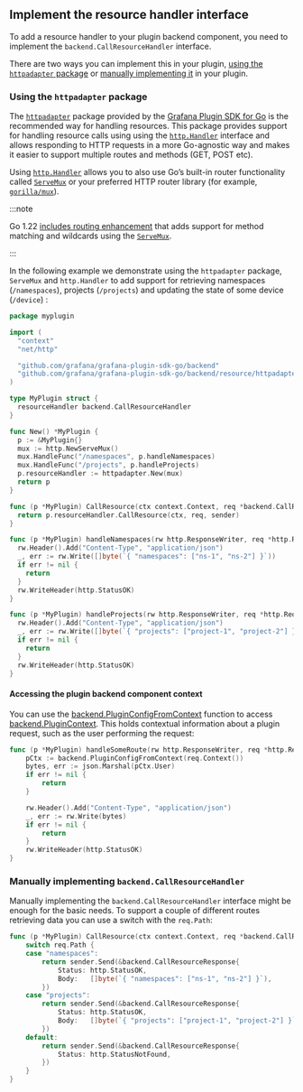 ## Implement the resource handler interface

To add a resource handler to your plugin backend component, you need to implement the `backend.CallResourceHandler` interface.

There are two ways you can implement this in your plugin, [using the `httpadapter` package](#using-the-httpadapter-package) or [manually implementing it](#manually-implementing-backendcallresourcehandler) in your plugin.

### Using the `httpadapter` package

The [`httpadapter`](https://pkg.go.dev/github.com/grafana/grafana-plugin-sdk-go/backend/resource/httpadapter) package provided by the [Grafana Plugin SDK for Go](../../key-concepts/backend-plugins/grafana-plugin-sdk-for-go) is the recommended way for handling resources. This package provides support for handling resource calls using using the [`http.Handler`](https://pkg.go.dev/net/http#Handler) interface and allows responding to HTTP requests in a more Go-agnostic way and makes it easier to support multiple routes and methods (GET, POST etc).

Using [`http.Handler`](https://pkg.go.dev/net/http#Handler) allows you to also use Go’s built-in router functionality called [`ServeMux`](https://pkg.go.dev/net/http#ServeMux) or your preferred HTTP router library (for example, [`gorilla/mux`](https://github.com/gorilla/mux)).

:::note

Go 1.22 [includes routing enhancement](https://go.dev/blog/routing-enhancements) that adds support for method matching and wildcards using the [`ServeMux`](https://pkg.go.dev/net/http#ServeMux).

:::

In the following example we demonstrate using the `httpadapter` package, `ServeMux` and `http.Handler` to add support for retrieving namespaces (`/namespaces`), projects (`/projects`) and updating the state of some device (`/device`) :

```go
package myplugin

import (
  "context"
  "net/http"

  "github.com/grafana/grafana-plugin-sdk-go/backend"
  "github.com/grafana/grafana-plugin-sdk-go/backend/resource/httpadapter"
)

type MyPlugin struct {
  resourceHandler backend.CallResourceHandler
}

func New() *MyPlugin {
  p := &MyPlugin{}
  mux := http.NewServeMux()
  mux.HandleFunc("/namespaces", p.handleNamespaces)
  mux.HandleFunc("/projects", p.handleProjects)
  p.resourceHandler := httpadapter.New(mux)
  return p
}

func (p *MyPlugin) CallResource(ctx context.Context, req *backend.CallResourceRequest, sender backend.CallResourceResponseSender) error {
  return p.resourceHandler.CallResource(ctx, req, sender)
}

func (p *MyPlugin) handleNamespaces(rw http.ResponseWriter, req *http.Request) {
  rw.Header().Add("Content-Type", "application/json")
  _, err := rw.Write([]byte(`{ "namespaces": ["ns-1", "ns-2"] }`))
  if err != nil {
    return
  }
  rw.WriteHeader(http.StatusOK)
}

func (p *MyPlugin) handleProjects(rw http.ResponseWriter, req *http.Request) {
  rw.Header().Add("Content-Type", "application/json")
  _, err := rw.Write([]byte(`{ "projects": ["project-1", "project-2"] }`))
  if err != nil {
    return
  }
  rw.WriteHeader(http.StatusOK)
}
```

#### Accessing the plugin backend component context

You can use the [backend.PluginConfigFromContext](https://pkg.go.dev/github.com/grafana/grafana-plugin-sdk-go/backend#PluginConfigFromContext) function to access [backend.PluginContext](https://pkg.go.dev/github.com/grafana/grafana-plugin-sdk-go/backend#PluginContext). This holds contextual information about a plugin request, such as the user performing the request:

```go
func (p *MyPlugin) handleSomeRoute(rw http.ResponseWriter, req *http.Request) {
	pCtx := backend.PluginConfigFromContext(req.Context())
	bytes, err := json.Marshal(pCtx.User)
	if err != nil {
		return
	}

	rw.Header().Add("Content-Type", "application/json")
	_, err := rw.Write(bytes)
	if err != nil {
		return
	}
	rw.WriteHeader(http.StatusOK)
}
```

### Manually implementing `backend.CallResourceHandler`

Manually implementing the `backend.CallResourceHandler` interface might be enough for the basic needs. To support a couple of different routes retrieving data you can use a switch with the `req.Path`:

```go
func (p *MyPlugin) CallResource(ctx context.Context, req *backend.CallResourceRequest, sender backend.CallResourceResponseSender) error {
	switch req.Path {
	case "namespaces":
		return sender.Send(&backend.CallResourceResponse{
			Status: http.StatusOK,
			Body:   []byte(`{ "namespaces": ["ns-1", "ns-2"] }`),
		})
	case "projects":
		return sender.Send(&backend.CallResourceResponse{
			Status: http.StatusOK,
			Body:   []byte(`{ "projects": ["project-1", "project-2"] }`),
		})
	default:
		return sender.Send(&backend.CallResourceResponse{
			Status: http.StatusNotFound,
		})
	}
}
```
